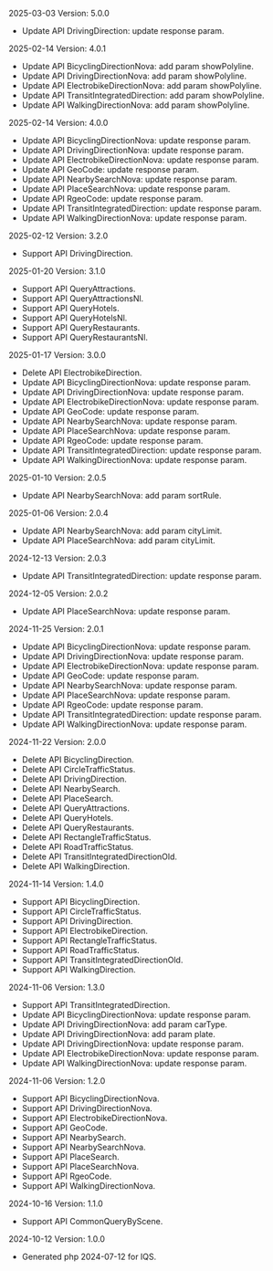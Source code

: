 2025-03-03 Version: 5.0.0
- Update API DrivingDirection: update response param.


2025-02-14 Version: 4.0.1
- Update API BicyclingDirectionNova: add param showPolyline.
- Update API DrivingDirectionNova: add param showPolyline.
- Update API ElectrobikeDirectionNova: add param showPolyline.
- Update API TransitIntegratedDirection: add param showPolyline.
- Update API WalkingDirectionNova: add param showPolyline.


2025-02-14 Version: 4.0.0
- Update API BicyclingDirectionNova: update response param.
- Update API DrivingDirectionNova: update response param.
- Update API ElectrobikeDirectionNova: update response param.
- Update API GeoCode: update response param.
- Update API NearbySearchNova: update response param.
- Update API PlaceSearchNova: update response param.
- Update API RgeoCode: update response param.
- Update API TransitIntegratedDirection: update response param.
- Update API WalkingDirectionNova: update response param.


2025-02-12 Version: 3.2.0
- Support API DrivingDirection.


2025-01-20 Version: 3.1.0
- Support API QueryAttractions.
- Support API QueryAttractionsNl.
- Support API QueryHotels.
- Support API QueryHotelsNl.
- Support API QueryRestaurants.
- Support API QueryRestaurantsNl.


2025-01-17 Version: 3.0.0
- Delete API ElectrobikeDirection.
- Update API BicyclingDirectionNova: update response param.
- Update API DrivingDirectionNova: update response param.
- Update API ElectrobikeDirectionNova: update response param.
- Update API GeoCode: update response param.
- Update API NearbySearchNova: update response param.
- Update API PlaceSearchNova: update response param.
- Update API RgeoCode: update response param.
- Update API TransitIntegratedDirection: update response param.
- Update API WalkingDirectionNova: update response param.


2025-01-10 Version: 2.0.5
- Update API NearbySearchNova: add param sortRule.


2025-01-06 Version: 2.0.4
- Update API NearbySearchNova: add param cityLimit.
- Update API PlaceSearchNova: add param cityLimit.


2024-12-13 Version: 2.0.3
- Update API TransitIntegratedDirection: update response param.


2024-12-05 Version: 2.0.2
- Update API PlaceSearchNova: update response param.


2024-11-25 Version: 2.0.1
- Update API BicyclingDirectionNova: update response param.
- Update API DrivingDirectionNova: update response param.
- Update API ElectrobikeDirectionNova: update response param.
- Update API GeoCode: update response param.
- Update API NearbySearchNova: update response param.
- Update API PlaceSearchNova: update response param.
- Update API RgeoCode: update response param.
- Update API TransitIntegratedDirection: update response param.
- Update API WalkingDirectionNova: update response param.


2024-11-22 Version: 2.0.0
- Delete API BicyclingDirection.
- Delete API CircleTrafficStatus.
- Delete API DrivingDirection.
- Delete API NearbySearch.
- Delete API PlaceSearch.
- Delete API QueryAttractions.
- Delete API QueryHotels.
- Delete API QueryRestaurants.
- Delete API RectangleTrafficStatus.
- Delete API RoadTrafficStatus.
- Delete API TransitIntegratedDirectionOld.
- Delete API WalkingDirection.


2024-11-14 Version: 1.4.0
- Support API BicyclingDirection.
- Support API CircleTrafficStatus.
- Support API DrivingDirection.
- Support API ElectrobikeDirection.
- Support API RectangleTrafficStatus.
- Support API RoadTrafficStatus.
- Support API TransitIntegratedDirectionOld.
- Support API WalkingDirection.


2024-11-06 Version: 1.3.0
- Support API TransitIntegratedDirection.
- Update API BicyclingDirectionNova: update response param.
- Update API DrivingDirectionNova: add param carType.
- Update API DrivingDirectionNova: add param plate.
- Update API DrivingDirectionNova: update response param.
- Update API ElectrobikeDirectionNova: update response param.
- Update API WalkingDirectionNova: update response param.


2024-11-06 Version: 1.2.0
- Support API BicyclingDirectionNova.
- Support API DrivingDirectionNova.
- Support API ElectrobikeDirectionNova.
- Support API GeoCode.
- Support API NearbySearch.
- Support API NearbySearchNova.
- Support API PlaceSearch.
- Support API PlaceSearchNova.
- Support API RgeoCode.
- Support API WalkingDirectionNova.


2024-10-16 Version: 1.1.0
- Support API CommonQueryByScene.


2024-10-12 Version: 1.0.0
- Generated php 2024-07-12 for IQS.

